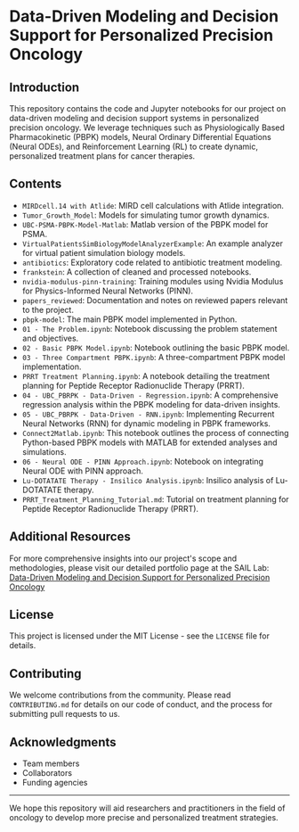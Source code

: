 # Data-Driven Modeling and Decision Support for Personalized Precision Oncology

## Introduction
This repository contains the code and Jupyter notebooks for our project on data-driven modeling and decision support systems in personalized precision oncology. We leverage techniques such as Physiologically Based Pharmacokinetic (PBPK) models, Neural Ordinary Differential Equations (Neural ODEs), and Reinforcement Learning (RL) to create dynamic, personalized treatment plans for cancer therapies.

## Contents
- `MIRDcell.14 with Atlide`: MIRD cell calculations with Atlide integration.
- `Tumor_Growth_Model`: Models for simulating tumor growth dynamics.
- `UBC-PSMA-PBPK-Model-Matlab`: Matlab version of the PBPK model for PSMA.
- `VirtualPatientsSimBiologyModelAnalyzerExample`: An example analyzer for virtual patient simulation biology models.
- `antibiotics`: Exploratory code related to antibiotic treatment modeling.
- `frankstein`: A collection of cleaned and processed notebooks.
- `nvidia-modulus-pinn-training`: Training modules using Nvidia Modulus for Physics-Informed Neural Networks (PINN).
- `papers_reviewed`: Documentation and notes on reviewed papers relevant to the project.
- `pbpk-model`: The main PBPK model implemented in Python.
- `01 - The Problem.ipynb`: Notebook discussing the problem statement and objectives.
- `02 - Basic PBPK Model.ipynb`: Notebook outlining the basic PBPK model.
- `03 - Three Compartment PBPK.ipynb`: A three-compartment PBPK model implementation.
- `PRRT Treatment Planning.ipynb`: A notebook detailing the treatment planning for Peptide Receptor Radionuclide Therapy (PRRT).
- `04 - UBC_PBRPK - Data-Driven - Regression.ipynb`: A comprehensive regression analysis within the PBPK modeling for data-driven insights.
- `05 - UBC_PBRPK - Data-Driven - RNN.ipynb`: Implementing Recurrent Neural Networks (RNN) for dynamic modeling in PBPK frameworks.
- `Connect2Matlab.ipynb`: This notebook outlines the process of connecting Python-based PBPK models with MATLAB for extended analyses and simulations.
- `06 - Neural ODE - PINN Approach.ipynb`: Notebook on integrating Neural ODE with PINN approach.
- `Lu-DOTATATE Therapy - Insilico Analysis.ipynb`: Insilico analysis of Lu-DOTATATE therapy.
- `PRRT_Treatment_Planning_Tutorial.md`: Tutorial on treatment planning for Peptide Receptor Radionuclide Therapy (PRRT).

## Additional Resources
For more comprehensive insights into our project's scope and methodologies, please visit our detailed portfolio page at the SAIL Lab:
[Data-Driven Modeling and Decision Support for Personalized Precision Oncology](https://sail-lab.org/portfolio/data-driven-modeling-and-decision-support-for-personalized-precision-oncology/)

## License
This project is licensed under the MIT License - see the `LICENSE` file for details.

## Contributing
We welcome contributions from the community. Please read `CONTRIBUTING.md` for details on our code of conduct, and the process for submitting pull requests to us.

## Acknowledgments
- Team members
- Collaborators
- Funding agencies

---

We hope this repository will aid researchers and practitioners in the field of oncology to develop more precise and personalized treatment strategies.
